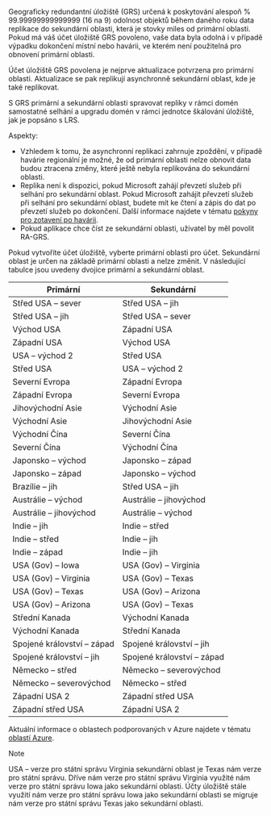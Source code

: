 Geograficky redundantní úložiště (GRS) určená k poskytování alespoň % 99.99999999999999 (16 na 9) odolnost objektů během daného roku data replikace do sekundární oblasti, která je stovky miles od primární oblasti. Pokud má váš účet úložiště GRS povoleno, vaše data byla odolná i v případě výpadku dokončení místní nebo havárii, ve kterém není použitelná pro obnovení primární oblasti.

Účet úložiště GRS povolena je nejprve aktualizace potvrzena pro primární oblasti. Aktualizace se pak replikují asynchronně sekundární oblast, kde je také replikovat.

S GRS primární a sekundární oblasti spravovat repliky v rámci domén samostatné selhání a upgradu domén v rámci jednotce škálování úložiště, jak je popsáno s LRS.

Aspekty:

* Vzhledem k tomu, že asynchronní replikaci zahrnuje zpoždění, v případě havárie regionální je možné, že od primární oblasti nelze obnovit data budou ztracena změny, které ještě nebyla replikována do sekundární oblasti.
* Replika není k dispozici, pokud Microsoft zahájí převzetí služeb při selhání pro sekundární oblast. Pokud Microsoft zahájit převzetí služeb při selhání pro sekundární oblast, budete mít ke čtení a zápis do dat po převzetí služeb po dokončení. Další informace najdete v tématu [pokyny pro zotavení po havárii](../articles/storage/common/storage-disaster-recovery-guidance.md).
* Pokud aplikace chce číst ze sekundární oblasti, uživatel by měl povolit RA-GRS.

Pokud vytvoříte účet úložiště, vyberte primární oblasti pro účet. Sekundární oblast je určen na základě primární oblasti a nelze změnit. V následující tabulce jsou uvedeny dvojice primární a sekundární oblast.

| Primární | Sekundární |
| --- | --- |
| Střed USA – sever | Střed USA – jih |
| Střed USA – jih | Střed USA – sever |
| Východ USA | Západní USA |
| Západní USA | Východ USA |
| USA – východ 2 | Střed USA |
| Střed USA | USA – východ 2 |
| Severní Evropa | Západní Evropa |
| Západní Evropa | Severní Evropa |
| Jihovýchodní Asie | Východní Asie |
| Východní Asie | Jihovýchodní Asie |
| Východní Čína | Severní Čína |
| Severní Čína | Východní Čína |
| Japonsko – východ | Japonsko – západ |
| Japonsko – západ | Japonsko – východ |
| Brazílie – jih | Střed USA – jih |
| Austrálie – východ | Austrálie – jihovýchod |
| Austrálie – jihovýchod | Austrálie – východ |
| Indie – jih | Indie – střed |
| Indie – střed | Indie – jih |
| Indie – západ | Indie – jih |
| USA (Gov) – Iowa | USA (Gov) – Virginia |
| USA (Gov) – Virginia | USA (Gov) – Texas |
| USA (Gov) – Texas | USA (Gov) – Arizona |
| USA (Gov) – Arizona | USA (Gov) – Texas |
| Střední Kanada | Východní Kanada |
| Východní Kanada | Střední Kanada |
| Spojené království – západ | Spojené království – jih |
| Spojené království – jih | Spojené království – západ |
| Německo – střed | Německo – severovýchod |
| Německo – severovýchod | Německo – střed |
| Západní USA 2 | Západní střed USA |
| Západní střed USA | Západní USA 2 |

Aktuální informace o oblastech podporovaných v Azure najdete v tématu [oblastí Azure](https://azure.microsoft.com/regions/).

>[!NOTE]  
> USA – verze pro státní správu Virginia sekundární oblast je Texas nám verze pro státní správu. Dříve nám verze pro státní správu Virginia využité nám verze pro státní správu Iowa jako sekundární oblasti. Účty úložiště stále využití nám verze pro státní správu Iowa jako sekundární oblasti se migruje nám verze pro státní správu Texas jako sekundární oblasti.
>
>
